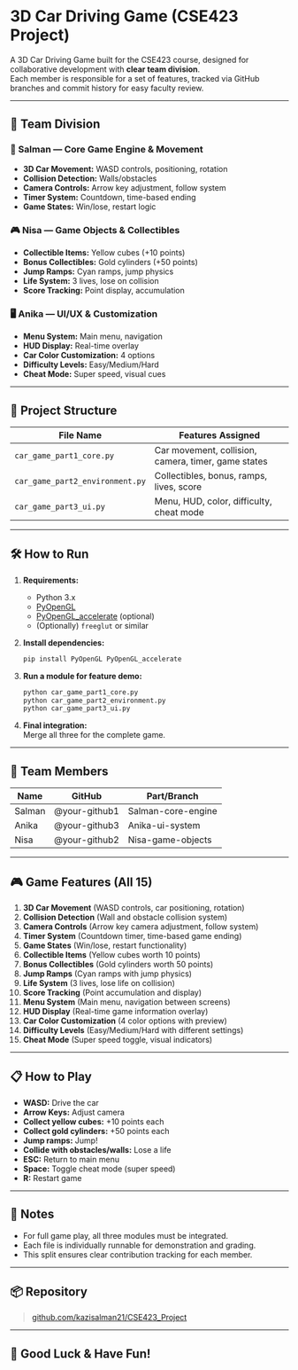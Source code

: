 # 3D Car Driving Game (CSE423 Project)

A 3D Car Driving Game built for the CSE423 course, designed for collaborative development with **clear team division**.  
Each member is responsible for a set of features, tracked via GitHub branches and commit history for easy faculty review.

---

## 🚦 Team Division

### 🚗 Salman — Core Game Engine & Movement
- **3D Car Movement:** WASD controls, positioning, rotation
- **Collision Detection:** Walls/obstacles
- **Camera Controls:** Arrow key adjustment, follow system
- **Timer System:** Countdown, time-based ending
- **Game States:** Win/lose, restart logic

### 🎮 Nisa — Game Objects & Collectibles
- **Collectible Items:** Yellow cubes (+10 points)
- **Bonus Collectibles:** Gold cylinders (+50 points)
- **Jump Ramps:** Cyan ramps, jump physics
- **Life System:** 3 lives, lose on collision
- **Score Tracking:** Point display, accumulation

### 🖥️ Anika — UI/UX & Customization
- **Menu System:** Main menu, navigation
- **HUD Display:** Real-time overlay
- **Car Color Customization:** 4 options
- **Difficulty Levels:** Easy/Medium/Hard
- **Cheat Mode:** Super speed, visual cues

---

## 📁 Project Structure

| File Name                      | Features Assigned                                         |
|--------------------------------|----------------------------------------------------------|
| `car_game_part1_core.py`       | Car movement, collision, camera, timer, game states      |
| `car_game_part2_environment.py`| Collectibles, bonus, ramps, lives, score                 |
| `car_game_part3_ui.py`         | Menu, HUD, color, difficulty, cheat mode                 |

---

## 🛠️ How to Run

1. **Requirements:**
   - Python 3.x
   - [PyOpenGL](https://pypi.org/project/PyOpenGL/)
   - [PyOpenGL_accelerate](https://pypi.org/project/PyOpenGL-accelerate/) (optional)
   - (Optionally) `freeglut` or similar

2. **Install dependencies:**
   ```bash
   pip install PyOpenGL PyOpenGL_accelerate
   ```

3. **Run a module for feature demo:**
   ```bash
   python car_game_part1_core.py
   python car_game_part2_environment.py
   python car_game_part3_ui.py
   ```

4. **Final integration:**  
   Merge all three for the complete game.

---

## 👥 Team Members

| Name    | GitHub           | Part/Branch              |
|---------|------------------|--------------------------|
| Salman  | @your-github1    | Salman-core-engine       |
| Anika   | @your-github3    | Anika-ui-system          |
| Nisa    | @your-github2    | Nisa-game-objects        |


---

## 🎮 Game Features (All 15)

1. **3D Car Movement** (WASD controls, car positioning, rotation)
2. **Collision Detection** (Wall and obstacle collision system)
3. **Camera Controls** (Arrow key camera adjustment, follow system)
4. **Timer System** (Countdown timer, time-based game ending)
5. **Game States** (Win/lose, restart functionality)
6. **Collectible Items** (Yellow cubes worth 10 points)
7. **Bonus Collectibles** (Gold cylinders worth 50 points)
8. **Jump Ramps** (Cyan ramps with jump physics)
9. **Life System** (3 lives, lose life on collision)
10. **Score Tracking** (Point accumulation and display)
11. **Menu System** (Main menu, navigation between screens)
12. **HUD Display** (Real-time game information overlay)
13. **Car Color Customization** (4 color options with preview)
14. **Difficulty Levels** (Easy/Medium/Hard with different settings)
15. **Cheat Mode** (Super speed toggle, visual indicators)

---

## 📋 How to Play

- **WASD:** Drive the car
- **Arrow Keys:** Adjust camera
- **Collect yellow cubes:** +10 points each
- **Collect gold cylinders:** +50 points each
- **Jump ramps:** Jump!
- **Collide with obstacles/walls:** Lose a life
- **ESC:** Return to main menu
- **Space:** Toggle cheat mode (super speed)
- **R:** Restart game

---

## 📝 Notes

- For full game play, all three modules must be integrated.
- Each file is individually runnable for demonstration and grading.
- This split ensures clear contribution tracking for each member.

---

## 📦 Repository

> [github.com/kazisalman21/CSE423_Project](https://github.com/kazisalman21/CSE423_Project)

---

## 🏁 Good Luck & Have Fun!
